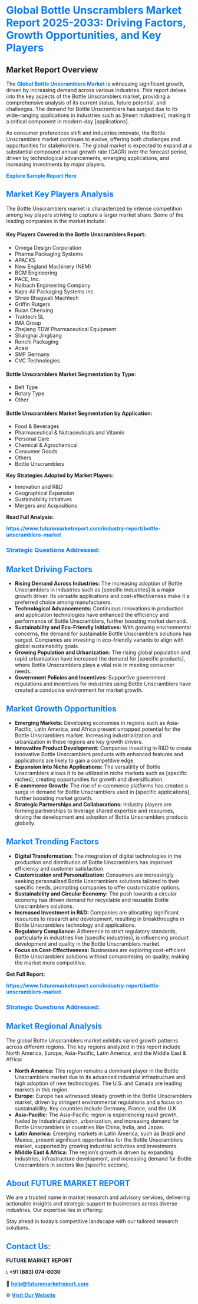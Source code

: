 <h1 style="color: #007BFF;">Global Bottle Unscramblers Market Report 2025-2033: Driving Factors, Growth Opportunities, and Key Players</h1>

<section id="overview">
<h2>Market Report Overview</h2>
<p>The <a href="https://www.futuremarketreport.com/industry-report/bottle-unscramblers-market" style="color: #007BFF; text-decoration: none;"><strong>Global Bottle Unscramblers Market</strong></a> is witnessing significant growth, driven by increasing demand across various industries. This report delves into the key aspects of the Bottle Unscramblers market, providing a comprehensive analysis of its current status, future potential, and challenges. The demand for Bottle Unscramblers has surged due to its wide-ranging applications in industries such as [insert industries], making it a critical component in modern-day [applications].</p>
<p>As consumer preferences shift and industries innovate, the Bottle Unscramblers market continues to evolve, offering both challenges and opportunities for stakeholders. The global market is expected to expand at a substantial compound annual growth rate (CAGR) over the forecast period, driven by technological advancements, emerging applications, and increasing investments by major players.</p>
</section>

<section id="overview">
<p><a href="https://www.futuremarketreport.com/request-sample/reportId=128466" style="color: #007BFF; text-decoration: none;"><strong>Explore Sample Report Here</strong></a></p>
</section>

<section id="key-players">
<h2 style="color: #007BFF;">Market Key Players Analysis</h2>
<p>The Bottle Unscramblers market is characterized by intense competition among key players striving to capture a larger market share. Some of the leading companies in the market include:</p>
<h4>Key Players Covered in the Bottle Unscramblers Report:</h4>
<ul><li>Omega Design Corporation</li><li>Pharma Packaging Systems</li><li>APACKS</li><li>New England Machinery (NEM)</li><li>BCM Engineering</li><li>PACE, Inc.</li><li>Nalbach Engineering Company</li><li>Kaps-All Packaging Systems Inc.</li><li>Shree Bhagwati Machtech</li><li>Griffin Rutgers</li><li>Ruian Chenxing</li><li>Traktech SL</li><li>IMA Group</li><li>Zhejiang TDW Pharmaceutical Equipment</li><li>Shanghai Jingbang</li><li>Ronchi Packaging</li><li>Acasi</li><li>SMF Germany</li><li>CVC Technologies</li></ul>
<h4>Bottle Unscramblers Market Segmentation by Type:</h4>
<ul><li>Belt Type</li><li>Rotary Type</li><li>Other</li></ul>

<h4>Bottle Unscramblers Market Segmentation by Application:</h4>
<ul><li>Food &amp; Beverages</li><li>Pharmaceutical &amp; Nutraceuticals and Vitamin</li><li>Personal Care</li><li>Chemical &amp; Agrochemical</li><li>Consumer Goods</li><li>Others</li><li>Bottle Unscramblers</li></ul>
<p><strong>Key Strategies Adopted by Market Players:</strong></p>
<ul>
<li>Innovation and R&D</li>
<li>Geographical Expansion</li>
<li>Sustainability Initiatives</li>
<li>Mergers and Acquisitions</li>
</ul>
</section>

<section>
<p><strong>Read Full Analysis: </strong></p><a href="https://www.futuremarketreport.com/industry-report/bottle-unscramblers-market" style="color: #007BFF; text-decoration: none;"><strong>https://www.futuremarketreport.com/industry-report/bottle-unscramblers-market</strong></a>
<h3 style="color: #007BFF;">Strategic Questions Addressed:</h3>
</section>

<section id="driving-factors">
<h2 style="color: #007BFF;">Market Driving Factors</h2>
<ul>
<li><strong>Rising Demand Across Industries:</strong> The increasing adoption of Bottle Unscramblers in industries such as [specific industries] is a major growth driver. Its versatile applications and cost-effectiveness make it a preferred choice among manufacturers.</li>
<li><strong>Technological Advancements:</strong> Continuous innovations in production and application technologies have enhanced the efficiency and performance of Bottle Unscramblers, further boosting market demand.</li>
<li><strong>Sustainability and Eco-Friendly Initiatives:</strong> With growing environmental concerns, the demand for sustainable Bottle Unscramblers solutions has surged. Companies are investing in eco-friendly variants to align with global sustainability goals.</li>
<li><strong>Growing Population and Urbanization:</strong> The rising global population and rapid urbanization have increased the demand for [specific products], where Bottle Unscramblers plays a vital role in meeting consumer needs.</li>
<li><strong>Government Policies and Incentives:</strong> Supportive government regulations and incentives for industries using Bottle Unscramblers have created a conducive environment for market growth.</li>
</ul>
</section>

<section id="growth-opportunities">
<h2 style="color: #007BFF;">Market Growth Opportunities</h2>
<ul>
<li><strong>Emerging Markets:</strong> Developing economies in regions such as Asia-Pacific, Latin America, and Africa present untapped potential for the Bottle Unscramblers market. Increasing industrialization and urbanization in these regions are key growth drivers.</li>
<li><strong>Innovative Product Development:</strong> Companies investing in R&D to create innovative Bottle Unscramblers products with enhanced features and applications are likely to gain a competitive edge.</li>
<li><strong>Expansion into Niche Applications:</strong> The versatility of Bottle Unscramblers allows it to be utilized in niche markets such as [specific niches], creating opportunities for growth and diversification.</li>
<li><strong>E-commerce Growth:</strong> The rise of e-commerce platforms has created a surge in demand for Bottle Unscramblers used in [specific applications], further boosting market growth.</li>
<li><strong>Strategic Partnerships and Collaborations:</strong> Industry players are forming partnerships to leverage shared expertise and resources, driving the development and adoption of Bottle Unscramblers products globally.</li>
</ul>
</section>

<section id="trending-factors">
<h2 style="color: #007BFF;">Market Trending Factors</h2>
<ul>
<li><strong>Digital Transformation:</strong> The integration of digital technologies in the production and distribution of Bottle Unscramblers has improved efficiency and customer satisfaction.</li>
<li><strong>Customization and Personalization:</strong> Consumers are increasingly seeking personalized Bottle Unscramblers solutions tailored to their specific needs, prompting companies to offer customizable options.</li>
<li><strong>Sustainability and Circular Economy:</strong> The push towards a circular economy has driven demand for recyclable and reusable Bottle Unscramblers solutions.</li>
<li><strong>Increased Investment in R&D:</strong> Companies are allocating significant resources to research and development, resulting in breakthroughs in Bottle Unscramblers technology and applications.</li>
<li><strong>Regulatory Compliance:</strong> Adherence to strict regulatory standards, particularly in industries like [specific industries], is influencing product development and quality in the Bottle Unscramblers market.</li>
<li><strong>Focus on Cost-Effectiveness:</strong> Businesses are exploring cost-efficient Bottle Unscramblers solutions without compromising on quality, making the market more competitive.</li>
</ul>
</section>

<section>
<p><strong>Get Full Report: </strong></p><a href="https://www.futuremarketreport.com/industry-report/bottle-unscramblers-market" style="color: #007BFF; text-decoration: none;"><strong>https://www.futuremarketreport.com/industry-report/bottle-unscramblers-market</strong></a>
<h3 style="color: #007BFF;">Strategic Questions Addressed:</h3>
</section>


<section id="regional-analysis">
<h2 style="color: #007BFF;">Market Regional Analysis</h2>
<p>The global Bottle Unscramblers market exhibits varied growth patterns across different regions. The key regions analyzed in this report include North America, Europe, Asia-Pacific, Latin America, and the Middle East & Africa:</p>
<ul>
<li><strong>North America:</strong> This region remains a dominant player in the Bottle Unscramblers market due to its advanced industrial infrastructure and high adoption of new technologies. The U.S. and Canada are leading markets in this region.</li>
<li><strong>Europe:</strong> Europe has witnessed steady growth in the Bottle Unscramblers market, driven by stringent environmental regulations and a focus on sustainability. Key countries include Germany, France, and the U.K.</li>
<li><strong>Asia-Pacific:</strong> The Asia-Pacific region is experiencing rapid growth, fueled by industrialization, urbanization, and increasing demand for Bottle Unscramblers in countries like China, India, and Japan.</li>
<li><strong>Latin America:</strong> Emerging markets in Latin America, such as Brazil and Mexico, present significant opportunities for the Bottle Unscramblers market, supported by growing industrial activities and investments.</li>
<li><strong>Middle East & Africa:</strong> The region’s growth is driven by expanding industries, infrastructure development, and increasing demand for Bottle Unscramblers in sectors like [specific sectors].</li>
</ul>
</section>

<footer>
<h2 style="color: #007BFF;">About FUTURE MARKET REPORT</h2>
<p>We are a trusted name in market research and advisory services, delivering actionable insights and strategic support to businesses across diverse industries. Our expertise lies in offering:</p>

<p>Stay ahead in today’s competitive landscape with our tailored research solutions.</p>

<h2 style="color: #007BFF;">Contact Us:</h2>
<p><strong>FUTURE MARKET REPORT</strong></p>
<p>📞 <strong>+91 (883) 074-8030</strong></p>
<p>📧 <strong><a href="mailto:help@futuremarketreport.com" style="color: #007BFF;">help@futuremarketreport.com</a></strong></p>
<p>🌐 <strong><a href="https://www.futuremarketreport.com/" style="color: #007BFF;">Visit Our Website</a></strong></p>
</footer>